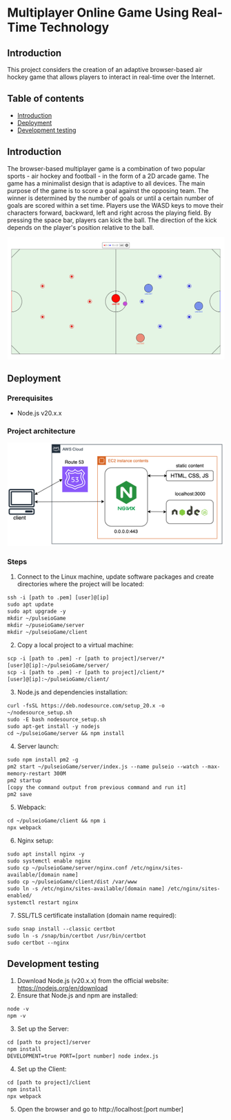 # Multiplayer Online Game Using Real-Time Technology

## Introduction
This project considers the creation of an adaptive browser-based air hockey game that allows players to interact in real-time over the Internet.

## Table of contents
- [Introduction](#introduction)
- [Deployment](#deployment)
- [Development testing](#development-testing)

## Introduction

The browser-based multiplayer game is a combination of two popular sports - air hockey and football - in the form of a 2D arcade game. The game has a minimalist design that is adaptive to all devices. The main purpose of the game is to score a goal against the opposing team. The winner is determined by the number of goals or until a certain number of goals are scored within a set time.
Players use the WASD keys to move their characters forward, backward, left and right across the playing field.
By pressing the space bar, players can kick the ball. The direction of the kick depends on the player's position relative to the ball.

![Gameplay](assets/Gameplay.png)

## Deployment
### Prerequisites
- Node.js v20.x.x
  
### Project architecture
![Gameplay](assets/ProjectArchitecture.png)

### Steps
1. Connect to the Linux machine, update software packages and create directories where the project will be located:
  ```
  ssh -i [path to .pem] [user]@[ip]
  sudo apt update
  sudo apt upgrade -y
  mkdir ~/pulseioGame
  mkdir ~/puseioGame/server
  mkdir ~/pulseioGame/client
  ```
2. Copy a local project to a virtual machine:
  ```
  scp -i [path to .pem] -r [path to project]/server/* [user]@[ip]:~/pulseioGame/server/
  scp -i [path to .pem] -r [path to project]/client/* [user]@[ip]:~/pulseioGame/client/
  ```
3. Node.js and dependencies installation:
  ```
  curl -fsSL https://deb.nodesource.com/setup_20.x -o ~/nodesource_setup.sh
  sudo -E bash nodesource_setup.sh
  sudo apt-get install -y nodejs
  cd ~/pulseioGame/server && npm install
  ```
4. Server launch:
  ```
  sudo npm install pm2 -g
  pm2 start ~/pulseioGame/server/index.js --name pulseio --watch --max-memory-restart 300M
  pm2 startup
  [copy the command output from previous command and run it]
  pm2 save
  ```
5. Webpack:
  ```
  cd ~/pulseioGame/client && npm i
  npx webpack
  ```
6. Nginx setup:
  ```
  sudo apt install nginx -y
  sudo systemctl enable nginx
  sudo cp ~/pulseioGame/server/nginx.conf /etc/nginx/sites-available/[domain name]
  sudo cp ~/pulseioGame/client/dist /var/www
  sudo ln -s /etc/nginx/sites-available/[domain name] /etc/nginx/sites-enabled/
  systemctl restart nginx
  ```
7. SSL/TLS certificate installation (domain name required):
  ```
  sudo snap install --classic certbot
  sudo ln -s /snap/bin/certbot /usr/bin/certbot
  sudo certbot --nginx
  ```

## Development testing

1. Download Node.js (v20.x.x) from the official website: https://nodejs.org/en/download
2. Ensure that Node.js and npm are installed:
  ```
  node -v
  npm -v
  ```
3. Set up the Server:
  ```
  cd [path to project]/server
  npm install
  DEVELOPMENT=true PORT=[port number] node index.js
  ```
4. Set up the Client:
  ```
  cd [path to project]/client
  npm install
  npx webpack
  ```

5. Open the browser and go to http://localhost:[port number]
